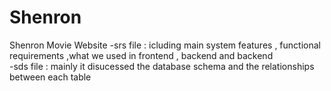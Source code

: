 # Shenron
Shenron Movie Website
-srs file : icluding main system features , functional requirements ,what we used in frontend , backend and backend  
-sds file : mainly it disucessed the database schema and the relationships between each table
